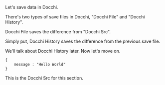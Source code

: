 Let's save data in Docchi.

There's two types of save files in Docchi, 
"Docchi File" and "Docchi History".

Docchi File saves the difference from "Docchi Src".

Simply put, Docchi History saves the difference from the previous save file.

We'll talk about Docchi History later. Now let's move on.
```root.json5
{
    message : "Hello World"
}
```
This is the Docchi Src for this section.
